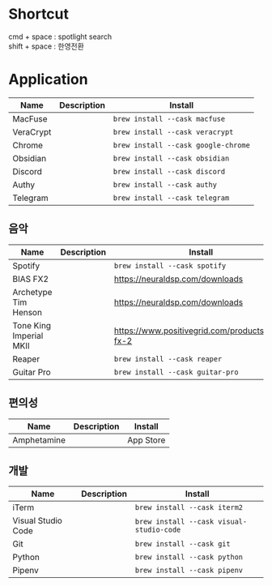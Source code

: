 # Shortcut

cmd + space : spotlight search  
shift + space : 한영전환

# Application

| Name      | Description | Install                             |
| --------- | ----------- | ----------------------------------- |
| MacFuse   |             | `brew install --cask macfuse`       |
| VeraCrypt |             | `brew install --cask veracrypt`     |
| Chrome    |             | `brew install --cask google-chrome` |
| Obsidian  |             | `brew install --cask obsidian`      |
| Discord   |             | `brew install --cask discord`       |
| Authy     |             | `brew install --cask authy`         |
| Telegram  |             | `brew install --cask telegram`      |

## 음악

| Name                    | Description | Install                                         |
| ----------------------- | ----------- | ----------------------------------------------- |
| Spotify                 |             | `brew install --cask spotify`                   |
| BIAS FX2                |             | https://neuraldsp.com/downloads                 |
| Archetype Tim Henson    |             | https://neuraldsp.com/downloads                 |
| Tone King Imperial MKII |             | https://www.positivegrid.com/products/bias-fx-2 |
| Reaper                  |             | `brew install --cask reaper`                    |
| Guitar Pro              |             | `brew install --cask guitar-pro`                |

## 편의성

| Name        | Description                | Install                           |
| ----------- | -------------------------- | --------------------------------- |
| Amphetamine |                            | App Store                         |

## 개발

| Name               | Description | Install                                  |
| ------------------ | ----------- | ---------------------------------------- |
| iTerm              |             | `brew install --cask iterm2`             |
| Visual Studio Code |             | `brew install --cask visual-studio-code` |
| Git                |             | `brew install --cask git`                |
| Python             |             | `brew install --cask python`             |
| Pipenv             |             | `brew install --cask pipenv`             |
